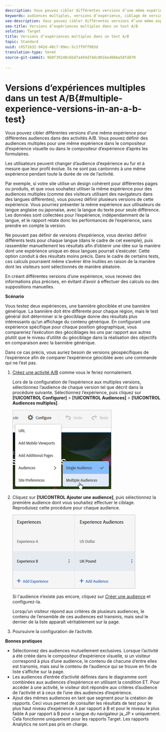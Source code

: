 ```yaml
---
description: Vous pouvez cibler différentes versions d’une même expérience pour différentes audiences dans des activités A/B. Vous pouvez définir des audiences multiples pour une même expérience dans le compositeur d’expérience visuelle ou dans le compositeur d’expérience d’après les formulaires.
keywords: audiences multiples, versions d’expérience, ciblage de versions d’expérience
seo-description: Vous pouvez cibler différentes versions d’une même expérience pour différentes audiences dans des activités A/B. Vous pouvez définir des audiences multiples pour une même expérience dans le compositeur d’expérience visuelle ou dans le compositeur d’expérience d’après les formulaires.
seo-title: Versions d’expériences multiples dans un test A/B
solution: Target
title: Versions d’expériences multiples dans un test A/B
topic: Standard
uuid: c6571632-942d-48c7-99ec-5c17f9ff983d
translation-type: tm+mt
source-git-commit: 9b8f39240cbbd7a494d74dc0016ed666a58fd870

---
```



# Versions d’expériences multiples dans un test A/B{#multiple-experience-versions-in-an-a-b-test}

Vous pouvez cibler différentes versions d’une même expérience pour différentes audiences dans des activités A/B. Vous pouvez définir des audiences multiples pour une même expérience dans le compositeur d’expérience visuelle ou dans le compositeur d’expérience d’après les formulaires.

Les utilisateurs peuvent changer d’audience d’expérience au fur et à mesure que leur profil évolue. Ils ne sont pas cantonnés à une même expérience pendant toute la durée de vie de l’activité.

Par exemple, si votre site utilise un design cohérent pour différentes pages ou produits, et que vous souhaitez utiliser la même expérience pour des audiences multiples (comme des visiteurs utilisant des navigateurs dans des langues différentes), vous pouvez définir plusieurs versions de cette expérience. Vous pourriez présenter la même expérience aux utilisateurs de langue anglaise ou japonaise, avec la langue du texte pour seule différence. Les données sont collectées pour l’expérience, indépendamment de la langue, et le rapport relate donc les performances de l’expérience, sans prendre en compte la version.

Ne pouvant pas définir de versions d’expérience, vous devriez définir différents tests pour chaque langue (dans le cadre de cet exemple), puis rassembler manuellement les résultats afin d’obtenir une idée sur la manière dont une expérience unique en deux langues pourrait s’exécuter. Cette option conduit à des résultats moins précis. Dans le cadre de certains tests, ces calculs pourraient même s’avérer être inutiles en raison de la manière dont les visiteurs sont sélectionnés de manière aléatoire.

En créant différentes versions d’une expérience, vous recevez des informations plus précises, en évitant d’avoir à effectuer des calculs ou des suppositions manuelles.

**Scénario**

Vous testez deux expériences, une bannière géociblée et une bannière générique. La bannière doit être différente pour chaque région, mais le test général doit déterminer si le géociblage donne des résultats plus intéressants qu’un affichage du contenu générique. En configurant une expérience spécifique pour chaque position géographique, vous compareriez l’exécution des géociblages les uns par rapport aux autres plutôt que le niveau d’utilité du géociblage dans la réalisation des objectifs en comparaison avec la bannière générique.

Dans ce cas précis, vous auriez besoin de versions géospécifiques de l’expérience afin de comparer l’expérience géociblée avec une commande qui ne l’est pas.

1. [Créez une activité A/B](../../../c-activities/t-test-ab/t-test-create-ab/test-create-ab.md#task_68C8079BF9FF4625A3BD6680D554BB72) comme vous le feriez normalement.

   Lors de la configuration de l’expérience aux multiples versions, sélectionnez l’audience de chaque version tel que décrit dans la procédure suivante. Sélectionnez l’expérience, puis cliquez sur **[!UICONTROL Configurer]** &gt; **[!UICONTROL Audiences]** &gt; **[!UICONTROL Audiences multiples]**.

   ![](assets/multiple-audiences.png)

1. Cliquez sur **[!UICONTROL Ajouter une audience]**, puis sélectionnez la première audience dont vous souhaitez effectuer le ciblage. Reproduisez cette procédure pour chaque audience.

   ![](assets/exp-versions.png)

   Si l&#39;audience n’existe pas encore, cliquez sur [Créer une audience](../../../c-target/c-audiences/create-audience.md#task_E18BD77A9A8F4ED0AC50569F94556558) et configurez-la.

   Lorsqu’un visiteur répond aux critères de plusieurs audiences, le contenu de l’ensemble de ces audiences est transmis, mais seul le dernier de la liste apparaît véritablement sur la page.
1. Poursuivre la configuration de l’activité.

**Bonnes pratiques**

* Sélectionnez des audiences mutuellement exclusives. Lorsque l’activité a été créée dans le compositeur d’expérience visuelle, si un visiteur correspond à plus d’une audience, le contenu de chacune d’entre elles est transmis, mais seul le contenu de l’audience qui se trouve en fin de liste s’affiche sur la page.
* Les audiences d’entrée d’activité définies dans le diagramme sont combinées aux audiences d’expérience en utilisant la condition ET. Pour accéder à une activité, le visiteur doit répondre aux critères d’audience de l’activité et à ceux de l’une des audiences d’expérience.
* Ajout des mêmes audiences en tant que segment pour la création de rapports. Ceci vous permet de consulter les résultats de test pour le plus haut niveau d’expérience A par rapport à B et pour le niveau le plus faible A par rapport à B pour « langue du navigateur ja_JP » uniquement. Cela fonctionne uniquement pour les rapports Target. Les rapports Analytics ne sont pas pris en charge.

